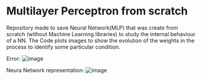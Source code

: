 # Multilayer Perceptron from scratch
Repository made to save Neural Network(MLP) that was create from scratch (without Machine Learning libraries) to study the internal behaviour of a NN.
The Code plots images to show the evolution of the weights in the process to identify some particular condition.

Error: 
![image](https://user-images.githubusercontent.com/61921911/119907057-dd27cb80-bf25-11eb-83d8-227929bd0ed5.png)

Neura Network representation:
![image](https://user-images.githubusercontent.com/61921911/119907326-66d79900-bf26-11eb-8c86-95f6024d9f71.png)

